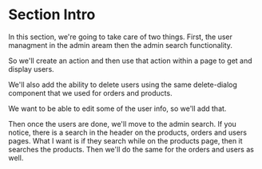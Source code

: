# Section Intro

In this section, we're going to take care of two things. First, the user managment in the admin aream then the admin search functionality.

So we'll create an action and then use that action within a page to get and display users.

We'll also add the ability to delete users using the same delete-dialog component that we used for orders and products.

We want to be able to edit some of the user info, so we'll add that.

Then once the users are done, we'll move to the admin search. If you notice, there is a search in the header on the products, orders and users pages. What I want is if they search while on the products page, then it searches the products. Then we'll do the same for the orders and users as well.

